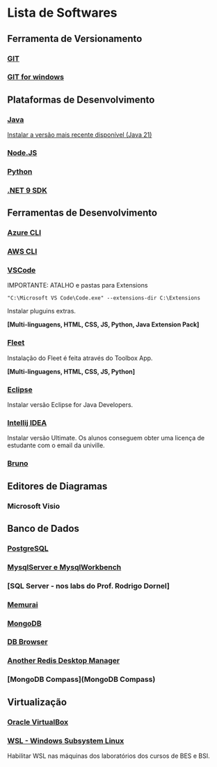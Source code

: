 # Lista de Softwares

## Ferramenta de Versionamento

### [GIT](https://git-scm.com/)

### [GIT for windows](https://gitforwindows.org/)

## Plataformas de Desenvolvimento

### [Java](https://adoptium.net/temurin/releases/)

[Instalar a versão mais recente disponível (Java 21)](https://objects.githubusercontent.com/github-production-release-asset-2e65be/602574963/55ccecca-e887-4154-850e-e6fb81b72ad7?X-Amz-Algorithm=AWS4-HMAC-SHA256&X-Amz-Credential=releaseassetproduction%2F20250226%2Fus-east-1%2Fs3%2Faws4_request&X-Amz-Date=20250226T233802Z&X-Amz-Expires=300&X-Amz-Signature=071d37241c7c918988777725d5c5420ded2f3d9086026803e906993ff828c37f&X-Amz-SignedHeaders=host&response-content-disposition=attachment%3B%20filename%3DOpenJDK21U-jdk_x64_windows_hotspot_21.0.6_7.msi&response-content-type=application%2Foctet-stream)

### [Node.JS](https://nodejs.org/pt)

### [Python](https://www.python.org/ftp/python/3.13.2/python-3.13.2-amd64.exe)

### [.NET 9 SDK](https://dotnet.microsoft.com/pt-br/download/dotnet/thank-you/sdk-9.0.200-windows-x64-installer)

## Ferramentas de Desenvolvimento

### [Azure CLI](https://learn.microsoft.com/pt-br/cli/azure/install-azure-cli-windows?pivots=msi)

### [AWS CLI](https://awscli.amazonaws.com/AWSCLIV2.msi)

### [VSCode](https://code.visualstudio.com/)

IMPORTANTE: ATALHO e pastas para Extensions

```
"C:\Microsoft VS Code\Code.exe" --extensions-dir C:\Extensions
```

Instalar pluguins extras.

**[Multi-linguagens, HTML, CSS, JS, Python, Java Extension Pack]**

### [Fleet](https://www.jetbrains.com/fleet/)

Instalação do Fleet é feita através do Toolbox App.

**[Multi-linguagens, HTML, CSS, JS, Python]**

### [Eclipse](https://www.eclipse.org/downloads/)

Instalar versão Eclipse for Java Developers.

### [Intellij IDEA](https://www.jetbrains.com/idea/)

Instalar versão Ultimate. Os alunos conseguem obter uma licença de estudante com o email da univille.

### [Bruno](https://www.usebruno.com/)

## Editores de Diagramas

### Microsoft Visio

## Banco de Dados

### [PostgreSQL](https://www.postgresql.org/)

### [MysqlServer e MysqlWorkbench](https://dev.mysql.com/downloads/mysql/)

### [SQL Server - nos labs do Prof. Rodrigo Dornel]

### [Memurai](https://www.memurai.com/get-memurai)

### [MongoDB](https://www.mongodb.com/try/download/community)

### [DB Browser](https://sqlitebrowser.org/dl/)

### [Another Redis Desktop Manager](https://goanother.com/#download)

### [MongoDB Compass](MongoDB Compass)

## Virtualização

### [Oracle VirtualBox](https://www.virtualbox.org/)

### [WSL - Windows Subsystem Linux](https://learn.microsoft.com/pt-br/windows/wsl/install)

Habilitar WSL nas máquinas dos laboratórios dos cursos de BES e BSI.
